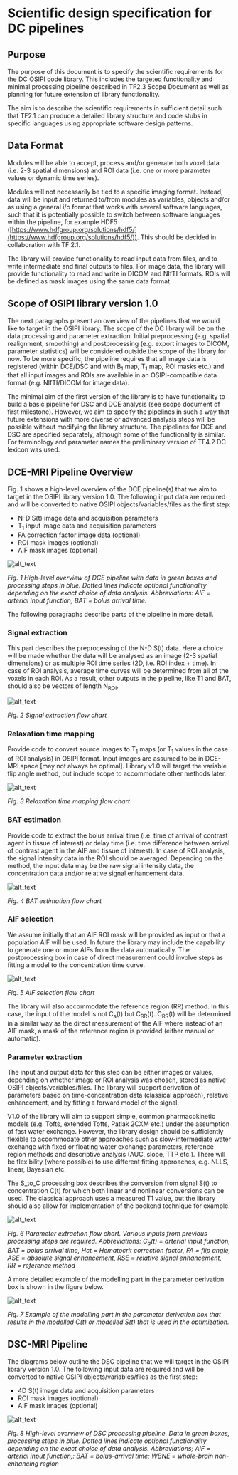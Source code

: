 # Scientific design specification for DC pipelines


## Purpose

The purpose of this document is to specify the scientific requirements for the DC OSIPI code library. This includes the targeted functionality and minimal processing pipeline described in TF2.3 Scope Document as well as planning for future extension of library functionality.

The aim is to describe the scientific requirements in sufficient detail such that TF2.1 can produce a detailed library structure and code stubs in specific languages using appropriate software design patterns. 


## Data Format

Modules will be able to accept, process and/or generate both voxel data (i.e. 2-3 spatial dimensions) and ROI data (i.e. one or more parameter values or dynamic time series).

Modules will not necessarily be tied to a specific imaging format. Instead, data will be input and returned to/from modules as variables, objects and/or as using a general i/o format that works with several software languages, such that it is potentially possible to switch between software languages within the pipeline, for example HDF5 ([https://www.hdfgroup.org/solutions/hdf5/](https://www.hdfgroup.org/solutions/hdf5/)). This should be decided in collaboration with TF 2.1.

The library will provide functionality to read input data from files, and to write intermediate and final outputs to files. For image data, the library will provide functionality to read and write in DICOM and NIfTI formats. ROIs will be defined as mask images using the same data format.


## Scope of OSIPI library version 1.0

The next paragraphs present an overview of the pipelines that we would like to target in the OSIPI library. The scope of the DC library will be on the data processing and parameter extraction. Initial preprocessing (e.g. spatial realignment, smoothing) and  postprocessing (e.g. export images to DICOM, parameter statistics) will be considered outside the scope of the library for now. To be more specific, the pipeline requires that all image data is registered (within DCE/DSC and with B<sub>1</sub> map, T<sub>1</sub> map, ROI masks etc.) and that all input images and ROIs are available in an OSIPI-compatible data format (e.g. NIfTI/DICOM for image data). 

The minimal aim of the first version of the library is to have functionality to build a basic pipeline for DSC and DCE analysis (see scope document of first milestone). However, we aim to  specify the pipelines in such a way that future extensions with more diverse or advanced analysis steps will be possible without modifying the library structure. The pipelines for DCE and DSC are specified separately, although some of the functionality is similar. For terminology and parameter names the preliminary version of TF4.2 DC lexicon was used.


## DCE-MRI Pipeline Overview

Fig. 1 shows a high-level overview of the DCE pipeline(s) that we aim to target in the OSIPI library version 1.0. The following input data are required and will be converted to native OSIPI objects/variables/files as the first step:



* N-D S(t) image data and acquisition parameters
* T<sub>1</sub> input image data and acquisition parameters
* FA correction factor image data (optional)
* ROI mask images (optional)
* AIF mask images (optional)

![alt_text](figs/pipeline_spec_fig1.png "DCE pipeline overview")


_Fig. 1	High-level overview of DCE pipeline with data in green boxes and processing steps in blue. Dotted lines indicate optional functionality depending on the exact choice of data analysis. Abbreviations: AIF = arterial input function; BAT = bolus arrival time._

The following paragraphs describe parts of the pipeline in more detail.


### Signal extraction

This part describes the preprocessing of the N-D S(t) data. Here a choice will be made whether the data will be analysed as an image (2-3 spatial dimensions) or as multiple ROI time series (2D, i.e. ROI index + time). In case of ROI analysis, average time curves will be determined from all of the voxels in each ROI. As a result, other outputs in the pipeline, like T1 and BAT, should also be vectors of length N<sub>ROI</sub>.

![alt_text](figs/pipeline_spec_fig2.png "image_tooltip")


_Fig. 2 Signal extraction flow chart_


### Relaxation time mapping

Provide code to convert source images to T<sub>1</sub> maps (or T<sub>1</sub> values in the case of ROI analysis) in OSIPI format. Input images are assumed to be in DCE-MRI space [may not always be optimal]. Library v1.0 will target the variable flip angle method, but include scope to accommodate other methods later.

![alt_text](figs/pipeline_spec_fig3.png "image_tooltip")
 

_Fig. 3 Relaxation time mapping flow chart_


### BAT estimation

Provide code to extract the bolus arrival time (i.e. time of arrival of contrast agent in tissue of interest) or delay time (i.e. time difference between arrival of contrast agent in the AIF and tissue of interest). In case of ROI analysis, the signal intensity data in the ROI should be averaged. Depending on the method, the input data may be the raw signal intensity data, the concentration data and/or relative signal enhancement data.

![alt_text](figs/pipeline_spec_fig4.png "image_tooltip")


_Fig. 4 BAT estimation flow chart_


### AIF selection

We assume initially that an AIF ROI mask will be provided as input or that a population AIF will be used. In future the library may include the capability to generate one or more AIFs from the data automatically. The postprocessing box in case of direct measurement could involve steps as fitting a model to the concentration time curve. 

![alt_text](figs/pipeline_spec_fig5.png "image_tooltip")


_Fig. 5 AIF selection flow chart_

The library will also accommodate the reference region (RR) method. In this case, the input of the model is not C<sub>a</sub>(t) but C<sub>RR</sub>(t). C<sub>RR</sub>(t) will be determined in a similar way as the direct measurement of the AIF where instead of an AIF mask, a mask of the reference region is provided (either manual or automatic). 


### Parameter extraction

The input and output data for this step can be either images or values, depending on whether image or ROI analysis was chosen, stored as native OSIPI objects/variables/files. The library will support derivation of parameters based on time-concentration data (classical approach), relative enhancement, and by fitting a forward model of the signal.

V1.0 of the library will aim to support simple, common pharmacokinetic models (e.g. Tofts, extended Tofts, Patlak 2CXM etc.) under the assumption of fast water exchange. However, the library design should be sufficiently flexible to accommodate other approaches such as slow-intermediate water exchange with fixed or floating water exchange parameters, reference region methods and descriptive analysis (AUC, slope, TTP etc.). There will be flexibility (where possible) to use different fitting approaches, e.g. NLLS, linear, Bayesian etc.

The S_to_C processing box describes the conversion from signal S(t) to concentration C(t) for which both linear and nonlinear conversions can be used. The classical approach uses a measured T1 value, but the library should also allow for implementation of the bookend technique for example. 

![alt_text](figs/pipeline_spec_fig6.png "image_tooltip")


_Fig. 6 Parameter extraction flow chart. Various inputs from previous processing steps are required. Abbreviations: C<sub>a</sub>(t) = arterial input function, BAT = bolus arrival time, Hct = Hematocrit correction factor, FA = flip angle, ASE = absolute signal enhancement, RSE = relative signal enhancement, RR = reference method_

A more detailed example of the modelling part in the parameter derivation box is shown in the figure below. 

![alt_text](figs/pipeline_spec_fig7.png "image_tooltip")


_Fig. 7 Example of the modelling part in the parameter derivation box that results in the modelled C(t) or modelled S(t) that is used in the optimization._


## DSC-MRI Pipeline

The diagrams below outline the DSC pipeline that we will target in the OSIPI library version 1.0. The following input data are required and will be converted to native OSIPI objects/variables/files as the first step:

* 4D S(t) image data and acquisition parameters
* ROI mask images (optional)
* AIF mask images (optional)

![alt_text](figs/pipeline_spec_fig8.png "image_tooltip")


_Fig. 8 High-level overview of DSC processing pipeline. Data in green boxes, processing steps in blue. Dotted lines indicate optional functionality depending on the exact choice of data analysis. Abbreviations; AIF = arterial input function;: BAT = bolus-arrival time; WBNE = whole-brain non-enhancing region_
